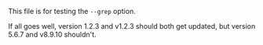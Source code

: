 This file is for testing the `--grep` option.

If all goes well, version 1.2.3 and v1.2.3 should both get updated, but version 5.6.7 and v8.9.10 shouldn't.
